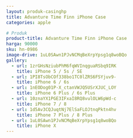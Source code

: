 ```yaml
---
layout: produk-casinghp
title: Advanture Time Finn iPhone Case
categories: apple

# Produk
product-title: Advanture Time Finn iPhone Case
harga: 90000
sku: hn-0986
image-drive: 1uL0SAwn1PJvNCMqBeXrpYpsg1q8woBQo
gallery:
  - url: 1zrGHsNziubPhM6fqWVInqguaRSbq9IRK
    title: iPhone 5 / 5s / SE
  - url: 1PI8TsObCOf338bo1TC0lZRS6FSYjuv9-
    title: iPhone 6 / 6s
  - url: 1nEODog01P-X_ctanVWJQ5USrXJUC_LOY
    title: iPhone 6 Plus / 6s Plus
  - url: 10znaYX1PGE3IFxaI8RQ8vulOLW6pWd-c
    title: iPhone 7 / 8
  - url: 1d5Av3CQJuqtNj7ElSaFLOJtnqPktn4hv
    title: iPhone 7 Plus / 8 Plus
  - url: 1uL0SAwn1PJvNCMqBeXrpYpsg1q8woBQo
    title: iPhone X
---
```

